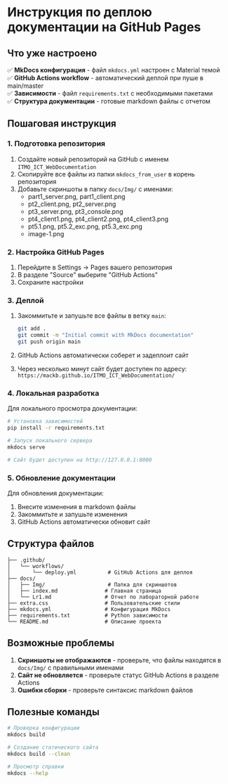 # Инструкция по деплою документации на GitHub Pages

## Что уже настроено

✅ **MkDocs конфигурация** - файл `mkdocs.yml` настроен с Material темой  
✅ **GitHub Actions workflow** - автоматический деплой при пуше в main/master  
✅ **Зависимости** - файл `requirements.txt` с необходимыми пакетами  
✅ **Структура документации** - готовые markdown файлы с отчетом  

## Пошаговая инструкция

### 1. Подготовка репозитория

1. Создайте новый репозиторий на GitHub с именем `ITMO_ICT_WebDocumentation`
2. Скопируйте все файлы из папки `mkdocs_from_user` в корень репозитория
3. Добавьте скриншоты в папку `docs/Img/` с именами:
   - part1_server.png, part1_client.png
   - pt2_client.png, pt2_server.png  
   - pt3_server.png, pt3_console.png
   - pt4_client1.png, pt4_client2.png, pt4_client3.png
   - pt5.1.png, pt5.2_exc.png, pt5.3_exc.png
   - image-1.png

### 2. Настройка GitHub Pages

1. Перейдите в Settings → Pages вашего репозитория
2. В разделе "Source" выберите "GitHub Actions"
3. Сохраните настройки

### 3. Деплой

1. Закоммитьте и запушьте все файлы в ветку `main`:
   ```bash
   git add .
   git commit -m "Initial commit with MkDocs documentation"
   git push origin main
   ```

2. GitHub Actions автоматически соберет и задеплоит сайт
3. Через несколько минут сайт будет доступен по адресу:
   `https://mackb.github.io/ITMO_ICT_WebDocumentation/`

### 4. Локальная разработка

Для локального просмотра документации:

```bash
# Установка зависимостей
pip install -r requirements.txt

# Запуск локального сервера
mkdocs serve

# Сайт будет доступен на http://127.0.0.1:8000
```

### 5. Обновление документации

Для обновления документации:
1. Внесите изменения в markdown файлы
2. Закоммитьте и запушьте изменения
3. GitHub Actions автоматически обновит сайт

## Структура файлов

```
├── .github/
│   └── workflows/
│       └── deploy.yml          # GitHub Actions для деплоя
├── docs/
│   ├── Img/                    # Папка для скриншотов
│   ├── index.md               # Главная страница
│   └── Lr1.md                 # Отчет по лабораторной работе
├── extra.css                  # Пользовательские стили
├── mkdocs.yml                 # Конфигурация MkDocs
├── requirements.txt           # Python зависимости
└── README.md                  # Описание проекта
```

## Возможные проблемы

1. **Скриншоты не отображаются** - проверьте, что файлы находятся в `docs/Img/` с правильными именами
2. **Сайт не обновляется** - проверьте статус GitHub Actions в разделе Actions
3. **Ошибки сборки** - проверьте синтаксис markdown файлов

## Полезные команды

```bash
# Проверка конфигурации
mkdocs build

# Создание статического сайта
mkdocs build --clean

# Просмотр справки
mkdocs --help
```
